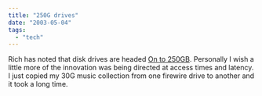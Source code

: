 ```yaml
---
title: "250G drives"
date: "2003-05-04"
tags: 
  - "tech"
---
```


Rich has noted that disk drives are headed [On to 250GB](http://www.tongfamily.com/guide_to_pcs/000873.html "Tong Family Blog: On to 250GB"). Personally I wish a little more of the innovation was being directed at access times and latency. I just copied my 30G music collection from one firewire drive to another and it took a long time.

